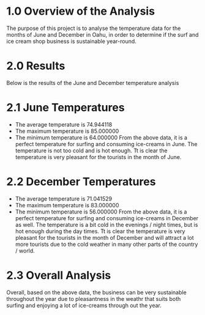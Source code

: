 # 1.0 Overview of the Analysis
The purpose of this project is to analyse the temperature data for the months of June and December in Oahu, in order to determine if the surf and ice cream shop business is sustainable year-round.


# 2.0 Results
Below is the results of the June and December temperature analysis

# 2.1 June Temperatures
- The average temperature is 74.944118
- The maximum temperature is 85.000000
- The minimum temperature is 64.000000
From the above data, it is a perfect temperature for surfing and consuming ice-creams in June. The temperature is not too cold and is hot enough. Tt is clear the temperature is very pleasant for the tourists in the month of June.

# 2.2 December Temperatures
- The average temperature is 71.041529
- The maximum temperature is 83.000000
- The minimum temperature is 56.000000
From the above data, it is a perfect temperature for surfing and consuming ice-creams in December as well. The temperature is a bit cold in the evenings / night times, but is hot enough during the day times. Tt is clear the temperature is very pleasant for the tourists in the month of December and will attract a lot more tourists due to the cold weather in many other parts of the country / world.

# 2.3 Overall Analysis
Overall, based on the above data, the business can be very sustainable throughout the year due to pleasantness in the weathr that suits both surfing and enjoying a lot of ice-creams through out the year.